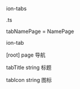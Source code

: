 ion-tabs

.ts

tabNamePage = NamePage










ion-tab


[root]  page  导航

tabTitle  string  标题

tabIcon  string  图标

